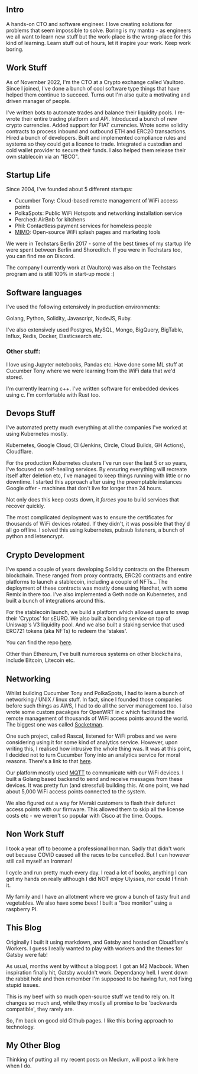 ## Intro

A hands-on CTO and software engineer. I love creating solutions for problems that seem impossible to solve. Boring is my mantra - as engineers we all want to learn new stuff but the work-place is the wrong-place for this kind of learning. Learn stuff out of hours, let it inspire your work. Keep work boring.

## Work Stuff

As of November 2022, I'm the CTO at a Crypto exchange called Vaultoro. Since I joined, I've done a bunch of cool software type things that have helped them continue to succeed. Turns out I'm also quite a motivating and driven manager of people.

I've written bots to automate trades and balance their liquidity pools. I re-wrote their entire trading platform and API. Introduced a bunch of new crypto currencies. Added support for FIAT currencies. Wrote some solidity contracts to process inbound and outbound ETH and ERC20 transactions. Hired a bunch of developers. Built and implemented compliance rules and systems so they could get a licence to trade. Integrated a custodian and cold wallet provider to secure their funds. I also helped them release their own stablecoin via an "IBCO".

## Startup Life

Since 2004, I've founded about 5 different startups:

- Cucumber Tony: Cloud-based remote management of WiFi access points
- PolkaSpots: Public WiFi Hotspots and networking installation service
- Perched: AirBnb for kitchens
- Phil: Contactless payment services for homeless people
- [MIMO](https://github.com/mimolabs): Open-source WiFi splash pages and marketing tools

We were in Techstars Berlin 2017 - some of the best times of my startup life were spent between Berlin and Shoreditch. If you were in Techstars too, you can find me on Discord.

The company I currently work at (Vaultoro) was also on the Techstars program and is still 100% in start-up mode :)

## Software languages

I've used the following extensively in production environments:

Golang, Python, Solidity, Javascript, NodeJS, Ruby.

I've also extensively used Postgres, MySQL, Mongo, BigQuery, BigTable, Influx, Redis, Docker, Elasticsearch etc.

### Other stuff:

I love using Jupyter notebooks, Pandas etc. Have done some ML stuff at Cucumber Tony where we were learning from the WiFi data that we'd stored.

I'm currently learning c++. I've written software for embedded devices using c. I'm comfortable with Rust too.

## Devops Stuff

I've automated pretty much everything at all the companies I've worked at using Kubernetes mostly. 

Kubernetes, Google Cloud, CI (Jenkins, Circle, Cloud Builds, GH Actions), Cloudflare.

For the production Kubernetes clusters I've run over the last 5 or so years, I've focused on self-healing services. By ensuring everything will recreate itself after deletion etc, I've managed to keep things running with little or no downtime. I started this approach after using the preemptable instances Google offer - machines that don't live for longer than 24 hours.

Not only does this keep costs down, it *forces* you to build services that recover quickly.

The most complicated deployment was to ensure the certificates for thousands of WiFi devices rotated. If they didn't, it was possible that they'd all go offline. I solved this using kubernetes, pubsub listeners, a bunch of python and letsencrypt.

## Crypto Development

I've spend a couple of years developing Solidity contracts on the Ethereum blockchain. These ranged from proxy contracts, ERC20 contracts and entire platforms to launch a stablecoin, including a couple of NFTs... The deployment of these contracts was mostly done using Hardhat, with some Remix in there too. I've also implemented a Geth node on Kubernetes, and built a bunch of integrations around this. 

For the stablecoin launch, we build a platform which allowed users to swap their 'Cryptos' for sEURO. We also built a bonding service on top of Uniswap's V3 liquidity pool. And we also built a staking service that used ERC721 tokens (aka NFTs) to redeem the 'stakes'.

You can find the repo [here](https://github.com/the-standard/ibco).

Other than Ethereum, I've built numerous systems on other blockchains, include Bitcoin, Litecoin etc.

## Networking

Whilst building Cucumber Tony and PolkaSpots, I had to learn a bunch of networking / UNIX / linux stuff. In fact, since I founded those companies before such things as AWS, I had to do all the server management too. I also wrote some custom pacakges for OpenWRT in c which facilitated the remote management of thousands of WiFi access points around the world. The biggest one was called [Socketman](https://github.com/mylittletony/SocketMan).

One such project, called Rascal, listened for WiFi probes and we were considering using it for some kind of analytics service. However, upon writing this, I realised how intrusive the whole thing was. It was at this point, I decided not to turn Cucumber Tony into an analytics service for moral reasons. There's a link to that [here](https://github.com/mylittletony/rascal).

Our platform mostly used [MQTT](https://mqtt.org/) to communicate with our WiFi devices. I built a Golang based backend to send and receive messages from these devices. It was pretty fun (and stressful) building this. At one point, we had about 5,000 WiFi access points connected to the system.

We also figured out a way for Meraki customers to flash their defunct access points with our firmware. This allowed them to skip all the license costs etc - we weren't so popular with Cisco at the time. Ooops.

## Non Work Stuff

I took a year off to become a professional Ironman. Sadly that didn't work out because COVID caused all the races to be cancelled. But I can however still call myself an Ironman!

I cycle and run pretty much every day. I read a lot of books, anything I can get my hands on really although I did NOT enjoy Ulysses, nor could I finish it.

My family and I have an allotment where we grow a bunch of tasty fruit and vegetables. We also have some bees! I built a "bee monitor" using a raspberry PI.

## This Blog

Originally I built it using markdown, and Gatsby and hosted on Cloudflare's Workers. I guess I really wanted to play with workers and the themes for Gatsby were fab!

As usual, months went by without a blog post. I got an M2 Macbook. When inspiration finally hit, Gatsby wouldn't work. Dependancy hell. I went down the rabbit hole and then remember I'm supposed to be having fun, not fixing stupid issues. 

This is my beef with so much open-source stuff we tend to rely on. It changes so much and, while they mostly all promise to be 'backwards compatible', they rarely are.

So, I'm back on good old Github pages. I like this boring approach to technology.

## My Other Blog

Thinking of putting all my recent posts on Medium, will post a link here when I do.
